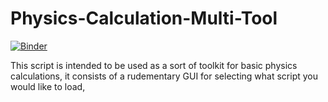 # Physics-Calculation-Multi-Tool

[![Binder](https://mybinder.org/badge_logo.svg)](https://mybinder.org/v2/gh/dskmgmt/Physics-Calculation-Multi-Tool/HEAD?labpath=%2Fbinder%2FPhysics-Calculation-Multi-Tool.ipynb)

This script is intended to be used as a sort of toolkit for basic physics calculations, it consists of a rudementary GUI for selecting what script you would like to load,
